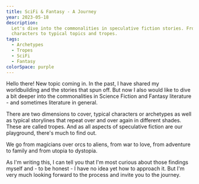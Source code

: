 ```yaml
---
title: SciFi & Fantasy - A Journey
year: 2023-05-18
description:
  Let's dive into the commonalities in speculative fiction stories. From
  characters to typical topics and tropes.
tags:
  - Archetypes
  - Tropes
  - SciFi
  - Fantasy
colorSpace: purple
---
```


Hello there! New topic coming in. In the past, I have shared my worldbuilding
and the stories that spun off. But now I also would like to dive a bit deeper
into the commonalities in Science Fiction and Fantasy literature - and sometimes
literature in general.

There are two dimensions to cover, typical characters or archetypes as well as
typical storylines that repeat over and over again in different shades. These
are called tropes. And as all aspects of speculative fiction are our playground,
there's much to find out.

We go from magicians over orcs to aliens, from war to love, from adventure to
family and from utopia to dystopia.

As I'm writing this, I can tell you that I'm most curious about those findings
myself and - to be honest - I have no idea yet how to approach it. But I'm very
much looking forward to the process and invite you to the journey.
